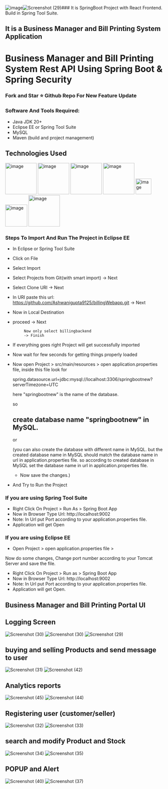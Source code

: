 ![image](https://github.com/Ashwanigupta9125/billingWebapp/assets/68058110/62582817-76e2-4965-977f-98ec2358ce3e)![Screenshot (29)](https://github.com/Ashwanigupta9125/billingWebapp/assets/68058110/02030724-e0af-4340-8e1f-444e0c622dda)### It is SpringBoot Project with React Frontend. Build in Spring Tool Suite.
## It is a Business Manager and Bill Printing System Application
# Business Manager and Bill Printing System Rest API Using Spring Boot & Spring Security
### Fork and Star ⭐ Github Repo For New Feature Update

### Software And Tools Required:
- Java JDK 20+ 
- Eclipse EE or Spring Tool Suite
- MySQL
- Maven (build and project management)


## Technologies Used

<img src="https://github.com/abhi9720/BankingPortal-API/assets/68281476/31896d20-16d9-4fe1-a534-0490841de4b9" alt="image" height="100">
<img src="https://github.com/abhi9720/BankingPortal-API/assets/68281476/c09bc4ac-c0ca-4f7c-9c6e-8eb9818eb35b" alt="image" height="100">
<img src="https://github.com/abhi9720/BankingPortal-API/assets/68281476/78c75fff-e8a8-49c6-9897-34b08b2c9308" alt="image" height="100">
<img src="https://github.com/abhi9720/BankingPortal-API/assets/68281476/3647613e-1d6e-4bc4-98b6-2da5648659f9" alt="image" height="100">
<img src="https://github.com/abhi9720/BankingPortal-API/assets/68281476/8a5c0b00-776b-444e-bc24-36fc6bfe4c41" alt="image" height="50">
<img src="https://github.com/abhi9720/BankingPortal-API/assets/68281476/b56a7167-6a3a-49a0-8b8a-8a4e3e71a383" alt="image" height="70">
<img src="https://github.com/abhi9720/BankingPortal-API/assets/68281476/b5c86e65-cbe8-400a-afeb-895846601da7" alt="image"  height="100">


### Steps To Import And Run The Project in Eclipse EE
- In Eclipse or Spring Tool Suite
- Click on File
- Select Import
- Select Projects from Git(with smart import) -> Next
- Select Clone URI -> Next
- In URI paste this url: https://github.com/Ashwanigupta9125/billingWebapp.git
  -> Next
-  Now in Local Destination

-  proceed -> Next

            Now only select billingbackend
            -> Finish
   
-  If everything goes right Project will get successfully imported
-  Now wait for few seconds for getting things properly loaded

-  Now open Project > src/main/resources > open application.properties file,
   inside this file look for
   
   spring.datasource.url=jdbc:mysql://localhost:3306/springbootnew?serverTimezone=UTC

   here "springbootnew" is the name of the database.
   
     so

   ## create database name "springbootnew" in MySQL.

    or

   (you can also create the database with different name in MySQL. but the created database
   name in MySQL should match the database name in url in application.properties file.
   so according to created database in MySQL set the database name in url in 
   application.properties 
   file.
   - Now save the changes.)
  - And Try to Run the Project

  ### If you are using Spring Tool Suite 
 -  Right Click On Project > Run As > Spring Boot App 
 -  Now in Browser Type Url: http://localhost:9002
 -  Note: In Url put Port according to your application.properties file.
 -  Application will get Open
   
 ### If you are using Eclipse EE
 - Open Project > open application.properties file >
 
  Now do some changes, Change port number according to your Tomcat Server
  and save the file. 
  
 - Right Click On Project > Run as > Spring Boot App
 - Now in Browser Type Url: http://localhost:9002
 -  Note: In Url put Port according to your application.properties file.
 -  Application will get Open.


## Business Manager and Bill Printing Portal UI

## Logging Screen

![Screenshot (30)](https://github.com/Ashwanigupta9125/billingWebapp/assets/68058110/669cb8e4-cebc-4752-86ae-7f78195817d3)
![Screenshot (30)](https://github.com/Ashwanigupta9125/billingWebapp/assets/68058110/0eea345f-c164-4c79-9834-aa7e3691819d)
![Screenshot (29)](https://github.com/Ashwanigupta9125/billingWebapp/assets/68058110/74e316b1-3942-441f-83c5-6797ceb36914)

## buying and selling Products and send message to user
![Screenshot (31)](https://github.com/Ashwanigupta9125/billingWebapp/assets/68058110/ec3aa07b-c64a-4152-93ff-7a5d31ed58e5)
![Screenshot (42)](https://github.com/Ashwanigupta9125/billingWebapp/assets/68058110/5961c702-9620-44c9-868f-e3d340b1c891)


## Analytics reports

![Screenshot (45)](https://github.com/Ashwanigupta9125/billingWebapp/assets/68058110/f9ccdae0-6b4a-4362-b31e-9c0f30642085)
![Screenshot (44)](https://github.com/Ashwanigupta9125/billingWebapp/assets/68058110/98117967-936a-4d89-ac11-4fa680501f08)

## Registering user (customer/seller) 
![Screenshot (32)](https://github.com/Ashwanigupta9125/billingWebapp/assets/68058110/2801de85-0461-44b9-9201-0eaf93cd3486)
![Screenshot (33)](https://github.com/Ashwanigupta9125/billingWebapp/assets/68058110/d570b83e-1112-4d7f-b201-7aa2027ccd6e)

## search and modify Product and Stock


![Screenshot (34)](https://github.com/Ashwanigupta9125/billingWebapp/assets/68058110/5ffa2618-013b-40c2-b271-a909651c3260)
![Screenshot (35)](https://github.com/Ashwanigupta9125/billingWebapp/assets/68058110/6fee8bee-668f-452d-bccf-0e970cd8f6a1)

## POPUP and Alert 
![Screenshot (40)](https://github.com/Ashwanigupta9125/billingWebapp/assets/68058110/13b8e51d-42bb-48a9-affe-d340320e19f8)
![Screenshot (37)](https://github.com/Ashwanigupta9125/billingWebapp/assets/68058110/bc99f051-5426-4334-bc35-216f86eb0a48)




